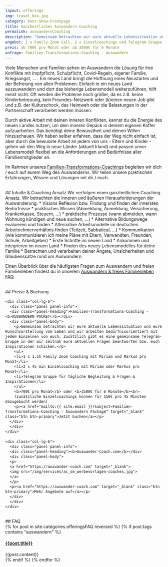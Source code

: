 ```yaml
---
layout: offerings
img: travel_box.jpg
category: Dont-Show-Frontpage
title: Ganzheitliches Auswandern-Coaching
permalink: auswandernCoaching
description: "Gemeinsam betrachten wir eure aktuelle Lebenssituation und eure Wunschvorstellung vom Leben im Ausland."
angebot: 1 x Family-Zoom Call, 2 x Einzelcoachings und Telegram Gruppe
preis: ab 700€ pro Monat oder ab 3500€ für 6 Monate
anfrage: Familien-Transformations-Coaching - Auswandern
---
```


Viele Menschen und Familien sehen im Auswandern die Lösung für ihre Konflikte mit Impfpflicht, Schulpflicht, Covid-Regeln, eigener Familie, Kriegsangst, ... . Ein neues Land bringt die Hoffnung eines Neustartes und der Befreiung von allen Problemen. Einfach in ein neues Land
auszuwandern und dort das bisherige Lebensmodell weiterzuführen, hilft meist nicht. Oft werden die Probleme noch größer, da es z.B. keine Kinderbetreuung, kein Freundes-Netzwerk oder (k)einen neuen Job gibt und z.B. der Kulturschock, das Heimweh oder die Belastungen in der Partnerschaft verarbeitet werden müssen.

Durch aktive Arbeit mit deinen inneren Konflikten, kannst du die Energie des neuen Landes nutzen, um dein inneres Gepäck in deinem eigenen Koffer aufzuarbeiten. Das benötigt deine Bewusstheit und deinen Willen hinzuschauen. Wir haben selber erfahren, dass der Weg nicht einfach ist, aber durch die bewusste Arbeit an jedem von uns - Eltern und Kinder - gehen wir den Weg in neue Länder (aktuell Irland) und passen unser Lebensmodell flexibel an die Anforderungen und Bedürfnisse aller Familienmitglieder an.

Im Rahmen unseres [Familien-Transformations-Coachings](/services-familie/2021/12/12/FamilenCoaching/) begleiten wir dich / euch auf eurem Weg des Auswanderns. Wir teilen unsere praktischen Erfahrungen, Wissen und Lösungen mit dir / euch.

<br>
## Inhalte & Coaching Ansatz
Wir verfolgen einen ganzheitlichen Coaching Ansatz. Wir betrachten die inneren und äußeren Herausforderungen der Auswanderung:
* Visions Reflexion bzw. Findung und finden der innersten Bedürfnisse
* praktisches Wissen (Abmeldung, Anmeldung, Versicherung, Krankenkasse, Steuern, ...)
* praktische Prozesse (wann abmelden, wann Wohnung kündigen und neue suchen, ...)
* Alternative Bildungswege evaluieren und finden
* Alternative Arbeitsmodelle im deutschen Arbeitnehmerverhältnis finden (Teilzeit, Sabbatical, ...)
* Kommunikation (wie kommunizieren ich meine Pläne mit Eltern, Verwandten, Freunden, Schule, Arbeitgeber)
* Erste Schritte im neuen Land
* Ankommen und integrieren im neuen Land
* Finden des neues Lebensmodelles für deine Familie
* Betrachten und verarbeiten deiner Ängste, Unsicherheiten und Glaubenssätze rund um Auswandern

Einen Überblick über die häufigsten Fragen zum Auswandern und freien Familienleben findest du in
unserem [Auswandern & freies Familienleben FAQ](/auswandernFAQ).

<br>
## Preise & Buchung
<div class="container">
  <div class="row">

    <div class="col-lg-6">
      <div class="panel panel-info">
      <div class="panel-heading">Familien-Transformations-Coaching - <b>AUSWANDERN PACKET</b></div>
      <div class="panel-body">
        <p>Gemeinsam betrachten wir eure aktuelle Lebenssituation und eure Wunschvorstellung vom Leben und wir arbeiten bedürfnisorientiert mit jedem Einzelnen von euch. Zusätzlich gibt es eine gemeinsame Telegram-Gruppe in der wir zeitnah eure aktuellen Fragen beantworten bzw. euch Inspirationen schicken.</p>
        <ul>
        <li>1 x 1.5h Family Zoom Coaching mit Miriam und Markus pro Monat</li>
        <li>2 x 45 min Einzelcoaching mit Miriam oder Markus pro Monat</li>
        <li>Telegram Gruppe für tägliche Begleitung & Fragen & Inspirationen</li>
        </ul>
        <b>700€ pro Monat</b> oder <b>3500€ für 6 Monate</b><br>
        (zusätzliche Einzelcoachings können für 150€ pro 45 Minuten dazugebucht werden)
        <p><a href="mailto:{{ site.email }}?subject=Familien-Transformations-Coaching - Auswandern Package" target="_blank" class="btn btn-primary">Jetzt buchen</a></p>
      </div>
      </div>
    </div>

    <div class="col-lg-6">
      <div class="panel panel-info">
      <div class="panel-heading"><b>Auswander-Coach.com</b></div>
      <div class="panel-body">
      <p>
      <a href="https://auswander-coach.com" target="_blank">
      <img src="/img/services/ac_sm_werbevorlagen-coaches.jpg">
      </a>
      </p>
      <p><a href="https://auswander-coach.com" target="_blank" class="btn btn-primary">Mehr Angebote auf</a></p>
      </div>
      </div>
    </div>

</div>
</div>


<br>
## FAQ
<div class="panel-group" id="accordion" role="tablist" aria-multiselectable="true">
  <div class="panel panel-default">
  {% for post in site.categories.offeringsFAQ reversed %}
    {% if post.tags contains "auswandern" %}
    <div class="panel-heading" role="tab" id="{{post.anker}}Head">
      <h4 class="panel-title">
        <a rclass="collapsed" ole="button" data-toggle="collapse" data-parent="#accordion" href="#{{post.anker}}Role" aria-expanded="false" aria-controls="{{post.anker}}">
          {{post.title}}
        </a>
      </h4>
    </div>
    <div id="{{post.anker}}Role" class="panel-collapse collapse" role="tabpanel" aria-labelledby="{{post.anker}}Head">
      <div class="panel-body">
        {{post.content}}
      </div>
    </div>
    {% endif %}
  {% endfor %}
  </div>
</div>
